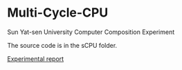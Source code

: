 # Multi-Cycle-CPU
Sun Yat-sen University Computer Composition Experiment

The source code is in the sCPU folder.

[Experimental report](ECOP-18342069.pdf)
